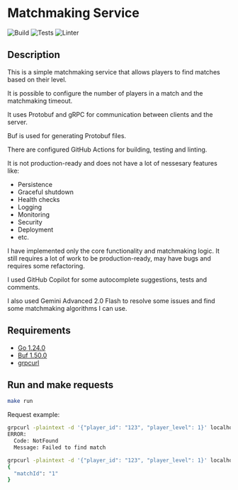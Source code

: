 # Matchmaking Service

![Build](https://github.com/ivanlemeshev/matchmaking-service/actions/workflows/build.yml/badge.svg)
![Tests](https://github.com/ivanlemeshev/matchmaking-service/actions/workflows/test.yml/badge.svg)
![Linter](https://github.com/ivanlemeshev/matchmaking-service/actions/workflows/lint.yml/badge.svg)

## Description

This is a simple matchmaking service that allows players to find matches based
on their level.

It is possible to configure the number of players in a match and the
matchmaking timeout.

It uses Protobuf and gRPC for communication between clients and the server.

Buf is used for generating Protobuf files.

There are configured GitHub Actions for building, testing and linting.

It is not production-ready and does not have a lot of nessesary features like:

- Persistence
- Graceful shutdown
- Health checks
- Logging
- Monitoring
- Security
- Deployment
- etc.

I have implemented only the core functionality and matchmaking logic. It still
requires a lot of work to be production-ready, may have bugs and requires some
refactoring.

I used GitHub Copilot for some autocomplete suggestions, tests and comments.

I also used Gemini Advanced 2.0 Flash to resolve some issues and find some
matchmaking algorithms I can use.

## Requirements

- [Go 1.24.0](https://go.dev/doc/install)
- [Buf 1.50.0](https://buf.build/docs/cli/installation/)
- [grpcurl](https://github.com/fullstorydev/grpcurl?tab=readme-ov-file#installation)

## Run and make requests

```bash
make run
```

Request example:

```bash
grpcurl -plaintext -d '{"player_id": "123", "player_level": 1}' localhost:8080 matchmaking.v1.MatchmakingService/FindMatch
ERROR:
  Code: NotFound
  Message: Failed to find match
```

```bash
grpcurl -plaintext -d '{"player_id": "123", "player_level": 1}' localhost:8080 matchmaking.v1.MatchmakingService/FindMatch
{
  "matchId": "1"
}
```
